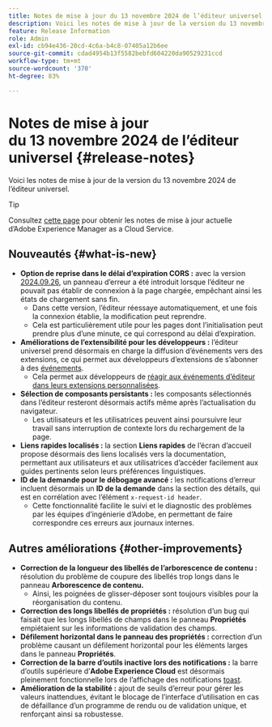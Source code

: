 ```yaml
---
title: Notes de mise à jour du 13 novembre 2024 de l’éditeur universel
description: Voici les notes de mise à jour de la version du 13 novembre 2024 de l’éditeur universel.
feature: Release Information
role: Admin
exl-id: cb94e436-20cd-4c6a-b4c8-07405a12b6ee
source-git-commit: cdad4954b13f5582bebfd604220da90529231ccd
workflow-type: tm+mt
source-wordcount: '370'
ht-degree: 83%

---
```


# Notes de mise à jour du 13 novembre 2024 de l’éditeur universel {#release-notes}

Voici les notes de mise à jour de la version du 13 novembre 2024 de l’éditeur universel.

>[!TIP]
>
>Consultez [cette page](/help/release-notes/release-notes-cloud/release-notes-current.md) pour obtenir les notes de mise à jour actuelle d’Adobe Experience Manager as a Cloud Service.

## Nouveautés {#what-is-new}

* **Option de reprise dans le délai d’expiration CORS :** avec la version [2024.09.26](/help/release-notes/universal-editor/2024/2024-09-26.md), un panneau d’erreur a été introduit lorsque l’éditeur ne pouvait pas établir de connexion à la page chargée, empêchant ainsi les états de chargement sans fin.
   * Dans cette version, l’éditeur réessaye automatiquement, et une fois la connexion établie, la modification peut reprendre.
   * Cela est particulièrement utile pour les pages dont l’initialisation peut prendre plus d’une minute, ce qui correspond au délai d’expiration.
* **Améliorations de l’extensibilité pour les développeurs :** l’éditeur universel prend désormais en charge la diffusion d’événements vers des extensions, ce qui permet aux développeurs d’extensions de s’abonner à des [événements](/help/implementing/universal-editor/events.md).
   * Cela permet aux développeurs de [réagir aux événements d’éditeur dans leurs extensions personnalisées](/help/implementing/universal-editor/extending.md).
* **Sélection de composants persistants :** les composants sélectionnés dans l’éditeur resteront désormais actifs même après l’actualisation du navigateur.
   * Les utilisateurs et les utilisatrices peuvent ainsi poursuivre leur travail sans interruption de contexte lors du rechargement de la page.
* **Liens rapides localisés :** la section **Liens rapides** de l’écran d’accueil propose désormais des liens localisés vers la documentation, permettant aux utilisateurs et aux utilisatrices d’accéder facilement aux guides pertinents selon leurs préférences linguistiques.
* **ID de la demande pour le débogage avancé :** les notifications d’erreur incluent désormais un **ID de la demande** dans la section des détails, qui est en corrélation avec l’élément `x-request-id header`.
   * Cette fonctionnalité facilite le suivi et le diagnostic des problèmes par les équipes d’ingénierie d’Adobe, en permettant de faire correspondre ces erreurs aux journaux internes.

## Autres améliorations {#other-improvements}

* **Correction de la longueur des libellés de l’arborescence de contenu :** résolution du problème de coupure des libellés trop longs dans le panneau **Arborescence de contenu.**
   * Ainsi, les poignées de glisser-déposer sont toujours visibles pour la réorganisation du contenu.
* **Correction des longs libellés de propriétés :** résolution d’un bug qui faisait que les longs libellés de champs dans le panneau **Propriétés** empiétaient sur les informations de validation des champs.
* **Défilement horizontal dans le panneau des propriétés :** correction d’un problème causant un défilement horizontal pour les éléments larges dans le panneau **Propriétés**.
* **Correction de la barre d’outils inactive lors des notifications :** la barre d’outils supérieure d’**Adobe Experience Cloud** est désormais pleinement fonctionnelle lors de l’affichage des notifications [toast](https://spectrum.adobe.com/page/toast/).
* **Amélioration de la stabilité :** ajout de seuils d’erreur pour gérer les valeurs inattendues, évitant le blocage de l’interface d’utilisation en cas de défaillance d’un programme de rendu ou de validation unique, et renforçant ainsi sa robustesse.
